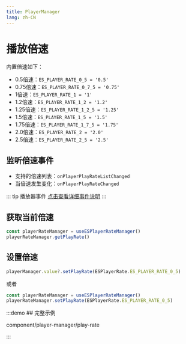 ```yaml
---
title: PlayerManager
lang: zh-CN
---
```


# 播放倍速

内置倍速如下：

* 0.5倍速：`ES_PLAYER_RATE_0_5 = '0.5'`
* 0.75倍速：`ES_PLAYER_RATE_0_7_5 = '0.75'`
* 1倍速：`ES_PLAYER_RATE_1 = '1'`
* 1.2倍速：`ES_PLAYER_RATE_1_2 = '1.2'`
* 1.25倍速：`ES_PLAYER_RATE_1_2_5 = '1.25'`
* 1.5倍速：`ES_PLAYER_RATE_1_5 = '1.5'`
* 1.75倍速：`ES_PLAYER_RATE_1_7_5 = '1.75'`
* 2.0倍速：`ES_PLAYER_RATE_2 = '2.0'`
* 2.5倍速：`ES_PLAYER_RATE_2_5 = '2.5'`

## 监听倍速事件

* 支持的倍速列表：`onPlayerPlayRateListChanged`
* 当倍速发生变化：`onPlayerPlayRateChanged`

::: tip 播放器事件
[点击查看详细事件说明](/zh-CN/component/player/player#Events)
:::

## 获取当前倍速

```ts
const playerRateManager = useESPlayerRateManager()
playerRateManager.getPlayRate()
```

## 设置倍速

```ts
playerManager.value?.setPlayRate(ESPlayerRate.ES_PLAYER_RATE_0_5)
```

或者

```ts
const playerRateManager = useESPlayerRateManager()
playerRateManager.setPlayRate(ESPlayerRate.ES_PLAYER_RATE_0_5)
```

:::demo ## 完整示例

component/player-manager/play-rate

:::
